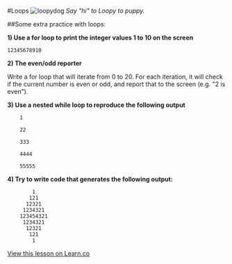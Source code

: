 #Loops 
![loopydog](http://www.chicsonline.org/used2/loopy-dog02.jpg)
*Say "hi" to Loopy to puppy.*


##Some extra practice with loops:


**1) Use a for loop to print the integer values 1 to 10 on the screen**

	12345678910



**2) The even/odd reporter**

Write a for loop that will iterate from 0 to 20. For each iteration, it will check if the current number is even or odd, and report that to the screen (e.g. "2 is even").



**3) Use a nested while loop to reproduce the following output**

```
	1
	
	22
	
	333
	
	4444
	
	55555
```


**4) Try to write code that generates the following output:**

```
	    1
       121
      12321
     1234321
    123454321
     1234321
      12321
       121
        1
```

<a href='https://learn.co/lessons/pc-ios-loops' data-visibility='hidden'>View this lesson on Learn.co</a>
